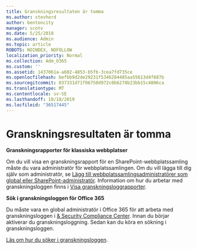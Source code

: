 ```yaml
---
title: Granskningsresultaten är tomma
ms.author: stevhord
author: bentoncity
manager: scotv
ms.date: 5/25/2018
ms.audience: Admin
ms.topic: article
ROBOTS: NOINDEX, NOFOLLOW
localization_priority: Normal
ms.collection: Adm_O365
ms.custom: ''
ms.assetid: 1437061a-a602-4853-b5fb-3cea7fd735ce
ms.openlocfilehash: befbb9d2de29231f5346284485aa55613d4f687b
ms.sourcegitcommit: 037331d71f06750d972c0b6278b23bb15c4806ca
ms.translationtype: MT
ms.contentlocale: sv-SE
ms.lasthandoff: 10/18/2019
ms.locfileid: "36517445"
---
```

# <a name="auditing-results-are-blank"></a>Granskningsresultaten är tomma

 **Granskningsrapporter för klassiska webbplatser**
  
Om du vill visa en granskningsrapport för en SharePoint-webbplatssamling måste du vara administratör för webbplatssamlingen. Om du vill lägga till dig själv som administratör, se [Lägg till webbplatssamlingsadministratörer som global eller SharePoint-administratör](https://go.microsoft.com/fwlink/?linkid=869390). Information om hur du arbetar med granskningsloggen finns i [Visa granskningsloggrapporter](https://go.microsoft.com/fwlink/?linkid=395237). 
  
 **Sök i granskningsloggen för Office 365**
  
Du måste vara en global administratör i Office 365 för att arbeta med granskningsloggen i [ &amp; Security Compliance Center](https://protection.office.com). Innan du börjar aktiverar du granskningsloggning. Sedan kan du köra en sökning i granskningsloggen. 
  
[Läs om hur du söker i granskningsloggen](https://go.microsoft.com/fwlink/?linkid=708432).
  

